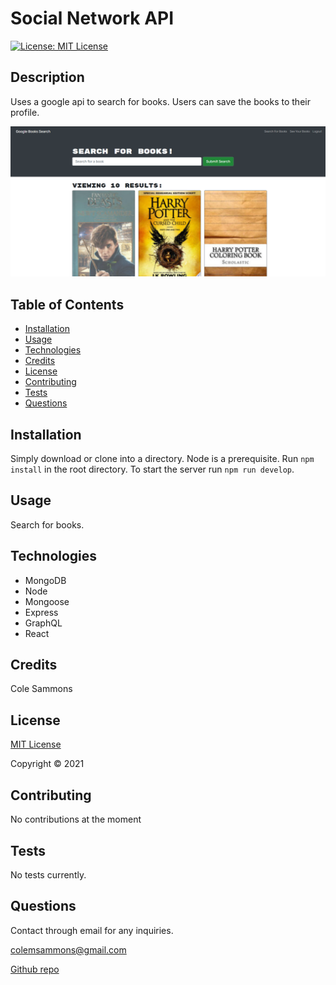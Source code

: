 # Social Network API

  [![License: MIT License](https://img.shields.io/badge/license-MIT-green)](https://opensource.org/licenses/MIT)

  ## Description 

  Uses a google api to search for books. Users can save the books to their profile.

  ![Screenshot](/client/public/home.png)
  
  ## Table of Contents

  * [Installation](#installation)
  * [Usage](#usage)
  * [Technologies](#technologies)
  * [Credits](#credits)
  * [License](#license)
  * [Contributing](#contributing)
  * [Tests](#tests)
  * [Questions](#questions)
   
  ## Installation
  
  Simply download or clone into a directory. Node is a prerequisite. Run `npm install` in the root directory. To start the server run `npm run develop`.
  
  ## Usage

  Search for books.
  

  ## Technologies
  
  * MongoDB
  * Node
  * Mongoose
  * Express
  * GraphQL
  * React

  ## Credits

  Cole Sammons

  
  ## License
  [MIT License](https://opensource.org/licenses/MIT)

  Copyright &copy; 2021
  

  ## Contributing

  No contributions at the moment

  ## Tests

  No tests currently.

  ## Questions

  Contact through email for any inquiries.

  colemsammons@gmail.com

  [Github repo](https://github.com/ColeSammons/book-search-engine)
